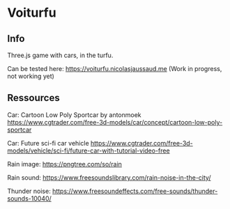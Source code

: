 # Voiturfu

## Info

Three.js game with cars, in the turfu.

Can be tested here: https://voiturfu.nicolasjaussaud.me (Work in progress, not working yet)

## Ressources

Car: Cartoon Low Poly Sportcar by antonmoek
https://www.cgtrader.com/free-3d-models/car/concept/cartoon-low-poly-sportcar

Car: Future sci-fi car vehicle 
https://www.cgtrader.com/free-3d-models/vehicle/sci-fi/future-car-with-tutorial-video-free

Rain image: 
https://pngtree.com/so/rain

Rain sound:
https://www.freesoundslibrary.com/rain-noise-in-the-city/

Thunder noise:
https://www.freesoundeffects.com/free-sounds/thunder-sounds-10040/
